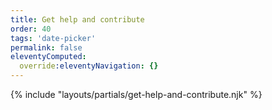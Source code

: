 ```yaml
---
title: Get help and contribute
order: 40
tags: 'date-picker'
permalink: false
eleventyComputed:
  override:eleventyNavigation: {}
---
```


{% include "layouts/partials/get-help-and-contribute.njk" %}

